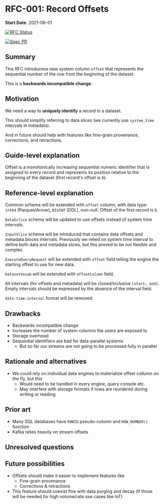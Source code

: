 # RFC-001: Record Offsets

**Start Date**: 2021-06-01

[![RFC Status](https://img.shields.io/github/issues/detail/state/kamu-data/open-data-fabric/10?label=RFC%20Status)](https://github.com/kamu-data/open-data-fabric/issues/10)

[![Spec PR](https://img.shields.io/github/pulls/detail/state/kamu-data/open-data-fabric/13?label=Spec%20PR)](https://github.com/kamu-data/open-data-fabric/pull/13)

## Summary
[summary]: #summary

This RFC introducess new system column `offset` that represents the sequential number of the row from the beginning of the dataset.

This is a **backwards incompatible change**.

## Motivation
[motivation]: #motivation

We need a way to **uniquely identify** a record in a dataset.

This should simplify referring to data slices (we currently use `system_time` intervals in metadata).

And in future should help with features like fine-grain provenance, corrections, and retractions.

## Guide-level explanation
[guide-level-explanation]: #guide-level-explanation

Offset is a monotonically increasing sequential numeric identifier that is assigned to every record and represents its position relative to the beginning of the dataset (first record's offset is `0`).

## Reference-level explanation
[reference-level-explanation]: #reference-level-explanation

Common schema will be extended with `offset` column, with data type: `int64` (Parquet/Arrow), `BIGINT` (DDL), non-null. Offset of the first record is `0`.

`DataSclice` schema will be updated to use offsets instead of system time intervals.

`InputSlice` schema will be introduced that contains data offsets and metadata blocks intervals. Previously we relied on system time interval to define both data and metadata slices, but this proved to be not flexible and complex.

`ExecuteQueryRequest` will be extended with `offset` field telling the engine the starting offset to use for new data.

`DatasetVocab` will be extended with `offsetColumn` field.

All intervals (for offsets and metadata) will be closed/inclusive `[start; end]`. Empty intervals should be expressed by the absence of the interval field.

`date-time-interval` format will be removed.

## Drawbacks
[drawbacks]: #drawbacks

- Backwards incompatible change
- Increases the number of system columns the users are exposed to
- Storage overhead
- Sequential identifiers are bad for data-parallel systems
  - But so far our streams are not going to be processed fully in parallel

## Rationale and alternatives
[rationale-and-alternatives]: #rationale-and-alternatives

- We could rely on individual data engines to materialize offset collumn on the fly, but this
  - Would need to be handled in every engine, query console etc.
  - May interfere with storage formats if rows are reordered during writing or reading

## Prior art
[prior-art]: #prior-art

- Many SQL databases have `ROWID` pseudo-column and `ROW_NUMBER()` function
- Kafka relies heavily on stream offsets

## Unresolved questions
[unresolved-questions]: #unresolved-questions


## Future possibilities
[future-possibilities]: #future-possibilities

- Offsets should make it easier to implement features like
  - Fine-grain provenance
  - Corrections & retractions
- This feature should coexist fine with data purging and decay (if those will be needed for high volume/rate use cases like IoT)